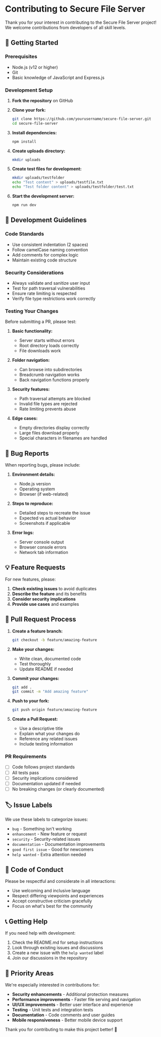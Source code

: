 # Contributing to Secure File Server

Thank you for your interest in contributing to the Secure File Server project! We welcome contributions from developers of all skill levels.

## 🚀 Getting Started

### Prerequisites
- Node.js (v12 or higher)
- Git
- Basic knowledge of JavaScript and Express.js

### Development Setup

1. **Fork the repository** on GitHub

2. **Clone your fork:**
   ```bash
   git clone https://github.com/yourusername/secure-file-server.git
   cd secure-file-server
   ```

3. **Install dependencies:**
   ```bash
   npm install
   ```

4. **Create uploads directory:**
   ```bash
   mkdir uploads
   ```

5. **Create test files for development:**
   ```bash
   mkdir uploads/testfolder
   echo "Test content" > uploads/testfile.txt
   echo "Test folder content" > uploads/testfolder/test.txt
   ```

6. **Start the development server:**
   ```bash
   npm run dev
   ```

## 📝 Development Guidelines

### Code Standards
- Use consistent indentation (2 spaces)
- Follow camelCase naming convention
- Add comments for complex logic
- Maintain existing code structure

### Security Considerations
- Always validate and sanitize user input
- Test for path traversal vulnerabilities
- Ensure rate limiting is respected
- Verify file type restrictions work correctly

### Testing Your Changes
Before submitting a PR, please test:

1. **Basic functionality:**
   - Server starts without errors
   - Root directory loads correctly
   - File downloads work

2. **Folder navigation:**
   - Can browse into subdirectories
   - Breadcrumb navigation works
   - Back navigation functions properly

3. **Security features:**
   - Path traversal attempts are blocked
   - Invalid file types are rejected
   - Rate limiting prevents abuse

4. **Edge cases:**
   - Empty directories display correctly
   - Large files download properly
   - Special characters in filenames are handled

## 🐛 Bug Reports

When reporting bugs, please include:

1. **Environment details:**
   - Node.js version
   - Operating system
   - Browser (if web-related)

2. **Steps to reproduce:**
   - Detailed steps to recreate the issue
   - Expected vs actual behavior
   - Screenshots if applicable

3. **Error logs:**
   - Server console output
   - Browser console errors
   - Network tab information

## 💡 Feature Requests

For new features, please:

1. **Check existing issues** to avoid duplicates
2. **Describe the feature** and its benefits
3. **Consider security implications**
4. **Provide use cases** and examples

## 🔄 Pull Request Process

1. **Create a feature branch:**
   ```bash
   git checkout -b feature/amazing-feature
   ```

2. **Make your changes:**
   - Write clean, documented code
   - Test thoroughly
   - Update README if needed

3. **Commit your changes:**
   ```bash
   git add .
   git commit -m "Add amazing feature"
   ```

4. **Push to your fork:**
   ```bash
   git push origin feature/amazing-feature
   ```

5. **Create a Pull Request:**
   - Use a descriptive title
   - Explain what your changes do
   - Reference any related issues
   - Include testing information

### PR Requirements
- [ ] Code follows project standards
- [ ] All tests pass
- [ ] Security implications considered
- [ ] Documentation updated if needed
- [ ] No breaking changes (or clearly documented)

## 🏷️ Issue Labels

We use these labels to categorize issues:

- `bug` - Something isn't working
- `enhancement` - New feature or request
- `security` - Security-related issues
- `documentation` - Documentation improvements
- `good first issue` - Good for newcomers
- `help wanted` - Extra attention needed

## 🤝 Code of Conduct

Please be respectful and considerate in all interactions:

- Use welcoming and inclusive language
- Respect differing viewpoints and experiences
- Accept constructive criticism gracefully
- Focus on what's best for the community

## 📞 Getting Help

If you need help with development:

1. Check the README.md for setup instructions
2. Look through existing issues and discussions
3. Create a new issue with the `help wanted` label
4. Join our discussions in the repository

## 🎯 Priority Areas

We're especially interested in contributions for:

- **Security enhancements** - Additional protection measures
- **Performance improvements** - Faster file serving and navigation
- **UI/UX improvements** - Better user interface and experience
- **Testing** - Unit tests and integration tests
- **Documentation** - Code comments and user guides
- **Mobile responsiveness** - Better mobile device support

Thank you for contributing to make this project better! 🚀
